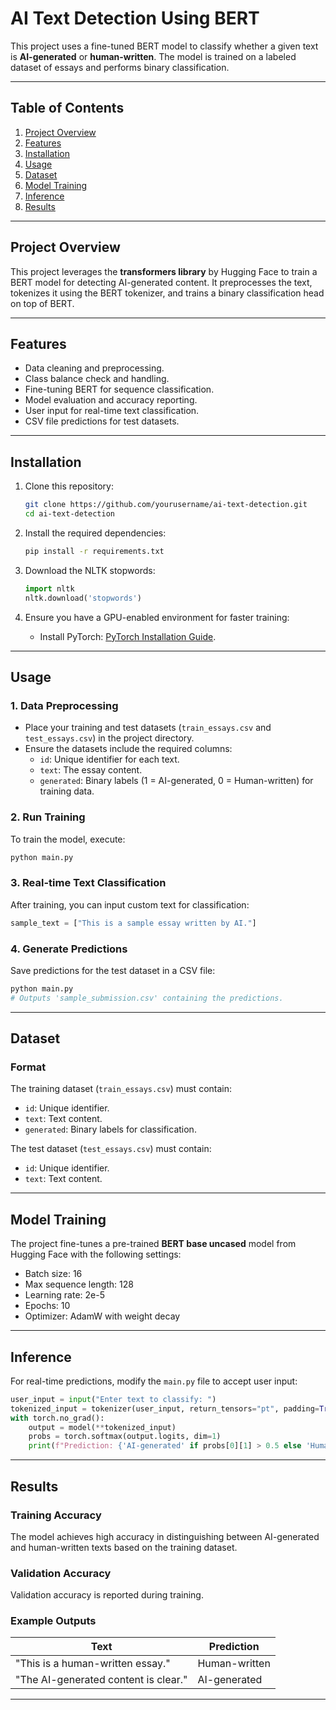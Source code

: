# **AI Text Detection Using BERT**

This project uses a fine-tuned BERT model to classify whether a given text is **AI-generated** or **human-written**. The model is trained on a labeled dataset of essays and performs binary classification.

---

## **Table of Contents**
1. [Project Overview](#project-overview)
2. [Features](#features)
3. [Installation](#installation)
4. [Usage](#usage)
5. [Dataset](#dataset)
6. [Model Training](#model-training)
7. [Inference](#inference)
8. [Results](#results)



---

## **Project Overview**

This project leverages the **transformers library** by Hugging Face to train a BERT model for detecting AI-generated content. It preprocesses the text, tokenizes it using the BERT tokenizer, and trains a binary classification head on top of BERT.

---

## **Features**
- Data cleaning and preprocessing.
- Class balance check and handling.
- Fine-tuning BERT for sequence classification.
- Model evaluation and accuracy reporting.
- User input for real-time text classification.
- CSV file predictions for test datasets.

---

## **Installation**

1. Clone this repository:
   ```bash
   git clone https://github.com/yourusername/ai-text-detection.git
   cd ai-text-detection
   ```

2. Install the required dependencies:
   ```bash
   pip install -r requirements.txt
   ```

3. Download the NLTK stopwords:
   ```python
   import nltk
   nltk.download('stopwords')
   ```

4. Ensure you have a GPU-enabled environment for faster training:
   - Install PyTorch: [PyTorch Installation Guide](https://pytorch.org/get-started/locally/).

---

## **Usage**

### **1. Data Preprocessing**
- Place your training and test datasets (`train_essays.csv` and `test_essays.csv`) in the project directory.
- Ensure the datasets include the required columns:
  - `id`: Unique identifier for each text.
  - `text`: The essay content.
  - `generated`: Binary labels (1 = AI-generated, 0 = Human-written) for training data.

### **2. Run Training**
To train the model, execute:
```bash
python main.py
```

### **3. Real-time Text Classification**
After training, you can input custom text for classification:
```python
sample_text = ["This is a sample essay written by AI."]
```

### **4. Generate Predictions**
Save predictions for the test dataset in a CSV file:
```bash
python main.py
# Outputs 'sample_submission.csv' containing the predictions.
```

---

## **Dataset**

### **Format**
The training dataset (`train_essays.csv`) must contain:
- `id`: Unique identifier.
- `text`: Text content.
- `generated`: Binary labels for classification.

The test dataset (`test_essays.csv`) must contain:
- `id`: Unique identifier.
- `text`: Text content.

---

## **Model Training**

The project fine-tunes a pre-trained **BERT base uncased** model from Hugging Face with the following settings:
- Batch size: 16
- Max sequence length: 128
- Learning rate: 2e-5
- Epochs: 10
- Optimizer: AdamW with weight decay

---

## **Inference**

For real-time predictions, modify the `main.py` file to accept user input:
```python
user_input = input("Enter text to classify: ")
tokenized_input = tokenizer(user_input, return_tensors="pt", padding=True, truncation=True).to(device)
with torch.no_grad():
    output = model(**tokenized_input)
    probs = torch.softmax(output.logits, dim=1)
    print(f"Prediction: {'AI-generated' if probs[0][1] > 0.5 else 'Human-written'}")
```

---

## **Results**

### **Training Accuracy**
The model achieves high accuracy in distinguishing between AI-generated and human-written texts based on the training dataset.

### **Validation Accuracy**
Validation accuracy is reported during training.

### **Example Outputs**
| **Text**                              | **Prediction**    |
|---------------------------------------|-------------------|
| "This is a human-written essay."      | Human-written     |
| "The AI-generated content is clear."  | AI-generated      |

---




